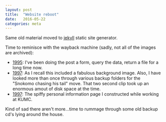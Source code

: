 ```yaml
---
layout: post
title:  "Website reboot"
date:   2016-05-22
categories: meta
---
```


Same old material moved to [jekyll][1] static site generator.

Time to reminisce with the wayback machine (sadly, not all of the images are archived):

* [1995][3]: I've been doing the post a form, query the data, return a file for a long time now.
* [1997][2]: As I recall this included a fabulous background image.  Also, I have looked more than once through various backup folders for the "Snokomo chasing his tail" move.  That two second clip took up an enormous amout of disk space at the time.
* [1997][4]: The spiffy personal information page I constructed while working at KUMC.

Kind of sad there aren't more...time to rummage through some old backup cd's lying around the house.

[1]:http://jekyllrb.com
[2]:https://web.archive.org/web/19970208044220/http://kuspa1.phsx.ukans.edu:8000/~brull/index.html 
[3]:https://web.archive.org/web/19960510134059/http://kuspa1.phsx.ukans.edu:8000/~brull/rateplots/rateplot.html
[4]:https://web.archive.org/web/19970606050338/http://www.kumc.edu/people/C/cbrull/home.html
